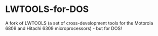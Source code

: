 # LWTOOLS-for-DOS
A fork of LWTOOLS (a set of cross-development tools for the Motorola 6809 and Hitachi 6309 microprocessors) - but for DOS!
